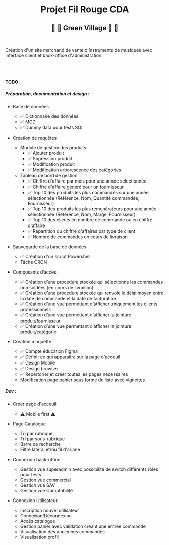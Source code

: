 <h1 align="center">Projet Fil Rouge CDA</h1>
<h2 align="center">🎷 🎸 Green Village 🎸 🎷</h2>
<br>
<p>Création d'un site marchand de vente d'instruments de musiques avec interface client et back-office d'administration</p>
<br><br>
<h4>TODO :</h4>


<h5>Préparation, documentation et design :</h5>

- Base de données
    - ✅ Dictionnaire des données
    - ✅ MCD
    - ✅ Dummy data pour tests SQL

- Création de requêtes
    - Module de gestion des produits
        - ✅ Ajouter produit
        - ✅ Supression produit
        - ✅ Modification produit
        - ✅ Modification arborescence des catégories
    - Tableau de bord de gestion
        - ✅ Chiffre d'affaire par mois pour une année sélectionnée
        - ✅ Chiffre d'affaire généré pour un fournisseur
        - ✅ Top 10 des produits les plus commandés sur une année sélectionnée (Référence, Nom, Quantité commandée, Fournisseur)
        - ✅ Top 10 des produits les plus rémunérateurs pour une année sélectionnée (Référence, Nom, Marge, Fournisseur)
        - ✅ Top 10 des clients en nombre de commande ou en chiffre d'affaire
        - ✅ Répartition du chiffre d'affaires par type de client
        - ✅ Nombre de commandes en cours de livraison

- Sauvegarde de la base de données
    - ✅ Création d'un script Powershell
    - Tâche CRON

- Composants d’accès
    - ✅ Création d’une procédure stockée qui sélectionne les commandes non soldées (en cours de livraison)
    - ✅ Création d’une procédure stockée qui renvoie le délai moyen entre la date de commande et la date de facturation.
    - ✅ Création d’une vue permettant d’afficher uniquement les clients professionnels
    - ✅ Création d’une vue permettant d’afficher la jointure produit/fournisseur
    - ✅ Création d’une vue permettant d’afficher la jointure produit/catégorie


- Création maquette
    - ✅ Compte éducation Figma
    - ✅ Définir ce qui apparaitra sur la page d'acceuil
    - ✅ Design Mobile
    - ✅ Design browser
    - ✅ Repertorier et créer toutes les pages nécessaires
    - Modification page panier sous forme de liste avec vignettes


<h5>Dev :</h5>

- Créer page d'acceuil
    - ⚠️ Mobile first ⚠️

- Page Catalogue
    - Tri par rubrique
    - Tri par sous-rubrique
    - Barre de recherche
    - Filtre latéral et/ou fil d'ariane
    
- Connexion back-office
    - Gestion vue superadmin avec possibilité de switch différents rôles pour tests
    - Gestion vue commercial
    - Gestion vue SAV
    - Gestion vue Comptabilité

- Connexion Utilisateur
    - Inscription nouvel utilisateur
    - Connexion/Déconnexion
    - Accès catalogue
    - Gestion panier avec validation créant une entrée commande
    - Visualisation des anciennes commandes
    - Visualisation profil